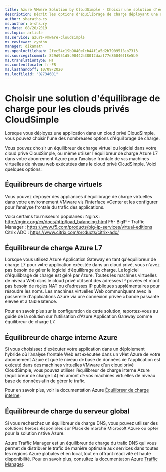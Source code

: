 ```yaml
---
title: Azure VMware Solution by CloudSimple - Choisir une solution d'équilibrage de charge pour les clouds privés CloudSimple
description: Décrit les options d'équilibrage de charge déployant une application dans un cloud privé
author: sharaths-cs
ms.author: b-shsury
ms.date: 08/20/2019
ms.topic: article
ms.service: azure-vmware-cloudsimple
ms.reviewer: cynthn
manager: dikamath
ms.openlocfilehash: 2fec54c19b9040e7cb44f1a5d2b7909510ab7313
ms.sourcegitcommit: 829d951d5c90442a38012daaf77e86046018e5b9
ms.translationtype: HT
ms.contentlocale: fr-FR
ms.lasthandoff: 10/09/2020
ms.locfileid: "82734601"
---
```

# <a name="choose-a-load-balancing-solution-for-cloudsimple-private-clouds"></a>Choisir une solution d'équilibrage de charge pour les clouds privés CloudSimple

Lorsque vous déployez une application dans un cloud privé CloudSimple, vous pouvez choisir l'une des nombreuses options d'équilibrage de charge.

Vous pouvez choisir un équilibreur de charge virtuel ou logiciel dans votre cloud privé CloudSimple, ou même utiliser l'équilibreur de charge Azure L7 dans votre abonnement Azure pour l’analyse frontale de vos machines virtuelles de niveau web exécutées dans le cloud privé CloudSimple. Voici quelques options :

## <a name="virtual-load-balancers"></a>Équilibreurs de charge virtuels

Vous pouvez déployer des appliances d'équilibrage de charge virtuelles dans votre environnement VMware via l'interface vCenter et les configurer pour l’analyse frontale du trafic des applications.

Voici certains fournisseurs populaires : NginX : http://nginx.org/en/docs/http/load_balancing.html F5- BigIP - Traffic Manager : https://www.f5.com/products/big-ip-services/virtual-editions Citrix ADC : https://www.citrix.com/products/citrix-adc/

## <a name="azure-l7-load-balancer"></a>Équilibreur de charge Azure L7

Lorsque vous utilisez Azure Application Gateway en tant qu'équilibreur de charge L7 pour votre application exécutée dans un cloud privé, vous n'avez pas besoin de gérer le logiciel d’équilibrage de charge. Le logiciel d'équilibrage de charge est géré par Azure. Toutes les machines virtuelles de niveau Web dans le cloud privé utilisent des adresses IP privées et n'ont pas besoin de règles NAT ou d'adresses IP publiques supplémentaires pour résoudre les noms. Les machines virtuelles Web communiquent avec la passerelle d'applications Azure via une connexion privée à bande passante élevée et à faible latence.

Pour en savoir plus sur la configuration de cette solution, reportez-vous au guide de la solution sur l'utilisation d'Azure Application Gateway comme équilibreur de charge L7.

## <a name="azure-internal-load-balancer"></a>Équilibreur de charge interne Azure

Si vous choisissez d'exécuter votre application dans un déploiement hybride où l’analyse frontale Web est exécutée dans un vNet Azure de votre abonnement Azure et que le niveau de base de données de l'application est exécuté dans des machines virtuelles VMware d’un cloud privé CloudSimple, vous pouvez utiliser l’équilibreur de charge interne Azure (équilibreur de charge L4) en amont de vos machines virtuelles de niveau base de données afin de gérer le trafic.

Pour en savoir plus, voir la documentation Azure [Équilibreur de charge interne](../load-balancer/components.md#frontend-ip-configurations).

## <a name="global-server-load-balancer"></a>Équilibreur de charge du serveur global

Si vous recherchez un équilibreur de charge DNS, vous pouvez utiliser des solutions tierces disponibles sur Place de marché Microsoft Azure ou opter pour la solution native Azure.

Azure Traffic Manager est un équilibreur de charge du trafic DNS qui vous permet de distribuer le trafic de manière optimale aux services dans toutes les régions Azure globales et en local, tout en offrant réactivité et haute disponibilité. Pour en savoir plus, consultez la documentation Azure [Traffic Manager](../traffic-manager/traffic-manager-configure-geographic-routing-method.md).

